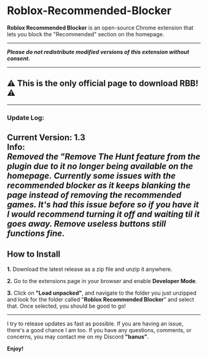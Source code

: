# **Roblox-Recommended-Blocker**  
**Roblox Recommended Blocker** is an open-source Chrome extension that lets you block the "Recommended" section on the homepage.

---

**_Please do not redistribute modified versions of this extension without consent._**

---

## ⚠️ **This is the only official page to download RBB!** ⚠️

---

### **Update Log**:  
**Current Version**: **1.3**  
**Info**:  
_Removed the "Remove The Hunt feature from the plugin due to it no longer being available on the homepage._
_Currently some issues with the recommended blocker as it keeps blanking the page instead of removing the recommended games. It's had this issue before so if you have it I would recommend turning it off and waiting til it goes away. Remove useless buttons still functions fine._
---

## **How to Install**  

**1.** Download the latest release as a zip file and unzip it anywhere.  

**2.** Go to the extensions page in your browser and enable **Developer Mode**.  

**3.** Click on **"Load unpacked"**, and navigate to the folder you just unzipped and look for the folder called "**Roblox Recommended Blocker**" and select that. Once selected, you should be good to go!  

---

I try to release updates as fast as possible. If you are having an issue, there's a good chance I am too. 
If you have any questions, comments, or concerns, you may contact me on my Discord **"banus"**.  

**Enjoy!**
